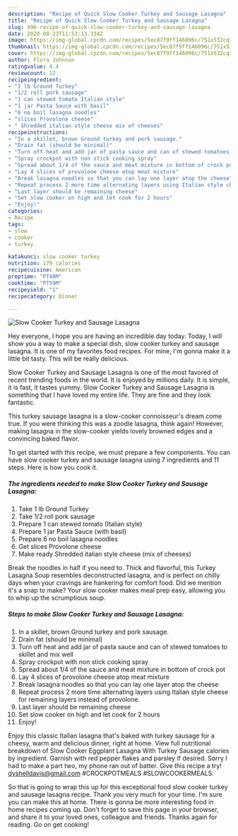 ```yaml
---
description: "Recipe of Quick Slow Cooker Turkey and Sausage Lasagna"
title: "Recipe of Quick Slow Cooker Turkey and Sausage Lasagna"
slug: 496-recipe-of-quick-slow-cooker-turkey-and-sausage-lasagna
date: 2020-08-23T11:53:13.334Z
image: https://img-global.cpcdn.com/recipes/5ec87f9ff146096c/751x532cq70/slow-cooker-turkey-and-sausage-lasagna-recipe-main-photo.jpg
thumbnail: https://img-global.cpcdn.com/recipes/5ec87f9ff146096c/751x532cq70/slow-cooker-turkey-and-sausage-lasagna-recipe-main-photo.jpg
cover: https://img-global.cpcdn.com/recipes/5ec87f9ff146096c/751x532cq70/slow-cooker-turkey-and-sausage-lasagna-recipe-main-photo.jpg
author: Flora Johnson
ratingvalue: 4.4
reviewcount: 12
recipeingredient:
- "1 lb Ground Turkey"
- "1/2 roll pork sausage"
- "1 can stewed tomato Italian style"
- "1 jar Pasta Sauce with basil"
- "6 no boil lasagna noodles"
- "slices Provolone cheese"
- " Shredded italian style cheese mix of cheeses"
recipeinstructions:
- "In a skillet, brown Ground turkey and pork sausage."
- "Drain fat (should be minimal)"
- "Turn off heat and add jar of pasta sauce and can of stewed tomatoes to skillet and mix well"
- "Spray crockpot with non stick cooking spray"
- "Spread about 1/4 of the sauce and meat mixture in bottom of crock pot"
- "Lay 4 slices of provolone cheese atop meat mixture"
- "Break lasagna noodles so that you can lay one layer atop the cheese"
- "Repeat process 2 more time alternating layers using Italian style cheese for remaining layers instead of provolone."
- "Last layer should be remaining cheese"
- "Set slow cooker on high and let cook for 2 hours"
- "Enjoy!"
categories:
- Recipe
tags:
- slow
- cooker
- turkey

katakunci: slow cooker turkey 
nutrition: 179 calories
recipecuisine: American
preptime: "PT40M"
cooktime: "PT59M"
recipeyield: "1"
recipecategory: Dinner

---
```



![Slow Cooker Turkey and Sausage Lasagna](https://img-global.cpcdn.com/recipes/5ec87f9ff146096c/751x532cq70/slow-cooker-turkey-and-sausage-lasagna-recipe-main-photo.jpg)

Hey everyone, I hope you are having an incredible day today. Today, I will show you a way to make a special dish, slow cooker turkey and sausage lasagna. It is one of my favorites food recipes. For mine, I'm gonna make it a little bit tasty. This will be really delicious.

Slow Cooker Turkey and Sausage Lasagna is one of the most favored of recent trending foods in the world. It is enjoyed by millions daily. It is simple, it is fast, it tastes yummy. Slow Cooker Turkey and Sausage Lasagna is something that I have loved my entire life. They are fine and they look fantastic.

This turkey sausage lasagna is a slow-cooker connoisseur&#39;s dream come true. If you were thinking this was a zoodle lasagna, think again! However, making lasagna in the slow-cooker yields lovely browned edges and a convincing baked flavor.


To get started with this recipe, we must prepare a few components. You can have slow cooker turkey and sausage lasagna using 7 ingredients and 11 steps. Here is how you cook it.

<!--inarticleads1-->

##### The ingredients needed to make Slow Cooker Turkey and Sausage Lasagna:

1. Take 1 lb Ground Turkey
1. Take 1/2 roll pork sausage
1. Prepare 1 can stewed tomato (Italian style)
1. Prepare 1 jar Pasta Sauce (with basil)
1. Prepare 6 no boil lasagna noodles
1. Get slices Provolone cheese
1. Make ready  Shredded italian style cheese (mix of cheeses)


Break the noodles in half if you need to. Thick and flavorful, this Turkey Lasagna Soup resembles deconstructed lasagna, and is perfect on chilly days when your cravings are hankering for comfort food. Did we mention it&#39;s a snap to make? Your slow cooker makes meal prep easy, allowing you to whip up the scrumptious soup. 

<!--inarticleads2-->

##### Steps to make Slow Cooker Turkey and Sausage Lasagna:

1. In a skillet, brown Ground turkey and pork sausage.
1. Drain fat (should be minimal)
1. Turn off heat and add jar of pasta sauce and can of stewed tomatoes to skillet and mix well
1. Spray crockpot with non stick cooking spray
1. Spread about 1/4 of the sauce and meat mixture in bottom of crock pot
1. Lay 4 slices of provolone cheese atop meat mixture
1. Break lasagna noodles so that you can lay one layer atop the cheese
1. Repeat process 2 more time alternating layers using Italian style cheese for remaining layers instead of provolone.
1. Last layer should be remaining cheese
1. Set slow cooker on high and let cook for 2 hours
1. Enjoy!


Enjoy this classic Italian lasagna that&#39;s baked with turkey sausage for a cheesy, warm and delicious dinner, right at home. View full nutritional breakdown of Slow Cooker Eggplant Lasagna With Turkey Sausage calories by ingredient. Garnish with red pepper flakes and parsley if desired. Sorry I had to make a part two, my phone ran out of batter. Give this recipe a try! dyshelldavis@gmail.com #CROCKPOTMEALS #SLOWCOOKERMEALS. 

So that is going to wrap this up for this exceptional food slow cooker turkey and sausage lasagna recipe. Thank you very much for your time. I'm sure you can make this at home. There is gonna be more interesting food in home recipes coming up. Don't forget to save this page in your browser, and share it to your loved ones, colleague and friends. Thanks again for reading. Go on get cooking!
